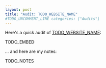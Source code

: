 ```yaml
---
layout: post
title: "Audit: TODO_WEBSITE_NAME"
#TODO_UNCOMMENT_LINE categories: ["Audits"]
---
```


Here's a quick audit of [TODO_WEBSITE_NAME](TODO_URL):

TODO_EMBED

... and here are my notes:

TODO_NOTES
